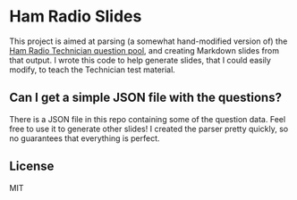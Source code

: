 # Ham Radio Slides

This project is aimed at parsing (a somewhat hand-modified version of) the [Ham Radio Technician question pool](http://ncvec.org/downloads/2014-2018%20Tech%20Pool.txt), and creating Markdown slides from that output. I wrote this code to help generate slides, that I could easily modify, to teach the Technician test material.

## Can I get a simple JSON file with the questions?

There is a JSON file in this repo containing some of the question data. Feel free to use it to generate other slides! I created the parser pretty quickly, so no guarantees that everything is perfect.

## License

MIT
